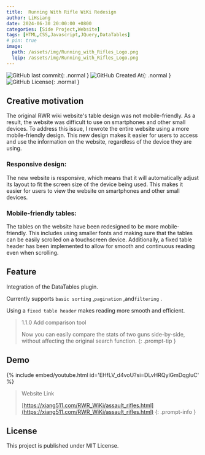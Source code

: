 ```yaml
---
title:  Running With Rifle WiKi Redesign
author: LiHsiang
date: 2024-06-30 20:00:00 +0800
categories: [Side Project,Website]
tags: [HTML,CSS,Javascript,JQuery,DataTables]
# pin: true
image:
  path: /assets/img/Running_with_Rifles_Logo.png
  lqip: /assets/img/Running_with_Rifles_Logo.png
---
```


![GitHub last commit](https://img.shields.io/github/last-commit/Xiang511/RWR_WiKi?display_timestamp=committer&style=for-the-badge){: .normal } ![GitHub Created At](https://img.shields.io/github/created-at/Xiang511/RWR_WiKi?style=for-the-badge){: .normal } ![GitHub License](https://img.shields.io/github/license/Xiang511/RWR_WiKi?style=for-the-badge){: .normal }



## Creative motivation
The original RWR wiki website's table design was not mobile-friendly. As a result, the website was difficult to use on smartphones and other small devices. To address this issue, I rewrote the entire website using a more mobile-friendly design. This new design makes it easier for users to access and use the information on the website, regardless of the device they are using.

### Responsive design: 

The new website is responsive, which means that it will automatically adjust its layout to fit the screen size of the device being used. This makes it easier for users to view the website on smartphones and other small devices.

### Mobile-friendly tables: 

The tables on the website have been redesigned to be more mobile-friendly. This includes using smaller fonts and making sure that the tables can be easily scrolled on a touchscreen device. Additionally, a fixed table header has been implemented to allow for smooth and continuous reading even when scrolling.



## Feature
Integration of the DataTables plugin. 

Currently supports ```basic sorting``` ,```pagination``` ,and```filtering``` .

Using a ``` fixed table header ``` makes reading more smooth and efficient.


> 1.1.0 Add comparison tool 
>
> Now you can easily compare the stats of two guns side-by-side, without affecting the original search function.
{: .prompt-tip }


## Demo

{% include embed/youtube.html id='EHfLV_d4voU?si=DLvHRQylGmDqgluC' %}

> Website Link
>
> [https://xiang511.com/RWR_WiKi/assault_rifles.html](https://xiang511.com/RWR_WiKi/assault_rifles.html)
{: .prompt-info }


## License
This project is published under MIT License.